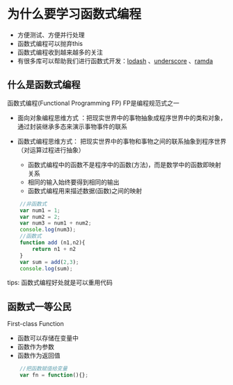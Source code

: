 # 为什么要学习函数式编程
- 方便测试、方便并行处理
- 函数式编程可以抛弃this
- 函数式编程收到越来越多的关注
- 有很多库可以帮助我们进行函数式开发：[lodash](https://www.lodashjs.com/) 、[underscore](http://underscorejs.org/) 、[ramda](https://ramda.cn/[)

## 什么是函数式编程
函数式编程(Functional Programming FP)  FP是编程规范式之一
- 面向对象编程思维方式 ：把现实世界中的事物抽象成程序世界中的类和对象，通过封装继承多态来演示事物事件的联系

- 函数式编程思维方式： 把现实世界中的事物和事物之间的联系抽象到程序世界（对运算过程进行抽象）

  - 函数式编程中的函数不是程序中的函数(方法)，而是数学中的函数即映射关系
  - 相同的输入始终要得到相同的输出
  - 函数式编程用来描述数据(函数)之间的映射
```javascript 
	//非函数式
	var num1 = 1;
	var num2 = 2;
	var num3 = num1 + num2;
	console.log(num3);
	//函数式
	function add (n1,n2){
		return n1 + n2
	}
	var sum = add(2,3);
	console.log(sum);
```

tips:  函数式编程好处就是可以重用代码
## 函数式一等公民
First-class Function
- 函数可以存储在变量中
- 函数作为参数
- 函数作为返回值

```javascript 
	//把函数赋值给变量
	var fn = function(){};
```

  [1]: http://typecho.heart.xn--6qq986b3xl/usr/uploads/2020/10/4279911729.jpg
